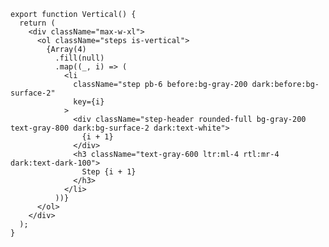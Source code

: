 ﻿```tsx
export function Vertical() {
  return (
    <div className="max-w-xl">
      <ol className="steps is-vertical">
        {Array(4)
          .fill(null)
          .map((_, i) => (
            <li
              className="step pb-6 before:bg-gray-200 dark:before:bg-surface-2"
              key={i}
            >
              <div className="step-header rounded-full bg-gray-200 text-gray-800 dark:bg-surface-2 dark:text-white">
                {i + 1}
              </div>
              <h3 className="text-gray-600 ltr:ml-4 rtl:mr-4 dark:text-dark-100">
                Step {i + 1}
              </h3>
            </li>
          ))}
      </ol>
    </div>
  );
}

```
